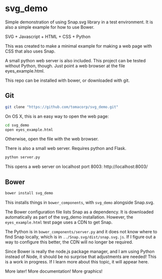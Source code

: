 # svg_demo

Simple demonstration of using Snap.svg library in a test environment.
It is also a simple example for how to use Bower.

SVG + Javascript + HTML + CSS + Python

This was created to make a minimal example for making a web page with CSS that also uses Snap.

A small python web server is also included.
This project can be tested without Python, though. 
Just point a web browser at the file eyes_example.html.

This repo can be installed with bower, or downloaded with git.

## Git
```bash
git clone "https://github.com/tomacorp/svg_demo.git"
```

On OS X, this is an easy way to open the web page:
```bash
cd svg_demo
open eyes_example.html
```
Otherwise, open the file with the web browser.

There is also a small web server. Requires python and Flask.
```bash
python server.py
```
This opens a web server on localhost port 8003:
http://localhost:8003/

## Bower
```bash
bower install svg_demo
```
This installs things in ```bower_components```, with ```svg_demo```
alongside Snap.svg.

The Bower configuration file lists Snap as a dependency.
It is downloaded automatically as part of the svg_demo installation.
However, the ```eyes_example.html``` test page uses a CDN
to get Snap.

The Python is in ```bower_components/server.py```
and it does not know where to find Snap locally, which is in ```../Snap.svg/dist/snap.svg.js```. If I figure out a way to
configure this better, the CDN will no longer be required.

Since Bower is really the node.js package manager, and I am using
Python instead of Node, it should be no surprise that adjustments
are needed! This is a work in progress. If I learn more about this
topic, it will appear here.

More later!
More documentation!
More graphics!

